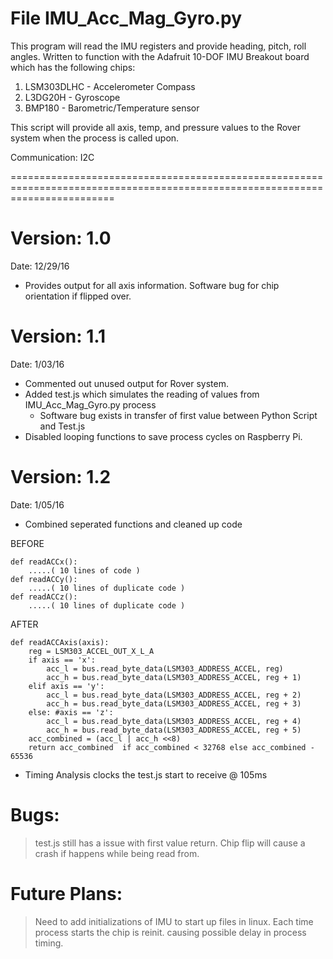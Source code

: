 
File IMU_Acc_Mag_Gyro.py
==============================================================================================================================

This program will read the IMU registers and provide heading, pitch, roll angles.  Written to function with the Adafruit 10-DOF 
IMU Breakout board which has the following chips:

1. LSM303DLHC - Accelerometer Compass
2. L3DG20H - Gyroscope
3. BMP180 - Barometric/Temperature sensor

This script will provide all axis, temp, and pressure values to the Rover system when 
the process is called upon.  

Communication: I2C

==============================================================================================================================

Version:  1.0 
=============
Date:  12/29/16

- Provides output for all axis information.  Software bug for chip orientation if flipped over.

Version:   1.1
=============
Date:  1/03/16

- Commented out unused output for Rover system.  
- Added test.js which simulates the reading of values from IMU_Acc_Mag_Gyro.py process
	- Software bug exists in transfer of first value between Python Script and Test.js
- Disabled looping functions to save process cycles on Raspberry Pi.

Version:   1.2
=============
Date:   1/05/16

- Combined seperated functions and cleaned up code

BEFORE

	def readACCx():
		.....( 10 lines of code )
	def readACCy():
		.....( 10 lines of duplicate code )
	def readACCz():
		.....( 10 lines of duplicate code )

AFTER

	def readACCAxis(axis):
		reg = LSM303_ACCEL_OUT_X_L_A
		if axis == 'x':
			acc_l = bus.read_byte_data(LSM303_ADDRESS_ACCEL, reg) 
			acc_h = bus.read_byte_data(LSM303_ADDRESS_ACCEL, reg + 1) 
		elif axis == 'y':
			acc_l = bus.read_byte_data(LSM303_ADDRESS_ACCEL, reg + 2)
			acc_h = bus.read_byte_data(LSM303_ADDRESS_ACCEL, reg + 3)
		else: #axis == 'z':
			acc_l = bus.read_byte_data(LSM303_ADDRESS_ACCEL, reg + 4)
			acc_h = bus.read_byte_data(LSM303_ADDRESS_ACCEL, reg + 5)
		acc_combined = (acc_l | acc_h <<8)
		return acc_combined  if acc_combined < 32768 else acc_combined - 65536
		

- Timing Analysis clocks the test.js start to receive @ 105ms


Bugs:
=============
>test.js still has a issue with first value return.  Chip flip will cause a crash if happens while being read from.


Future Plans:
=============

>Need to add initializations of IMU to start up files in linux.  Each time process starts the chip is reinit. causing possible delay in process timing.
